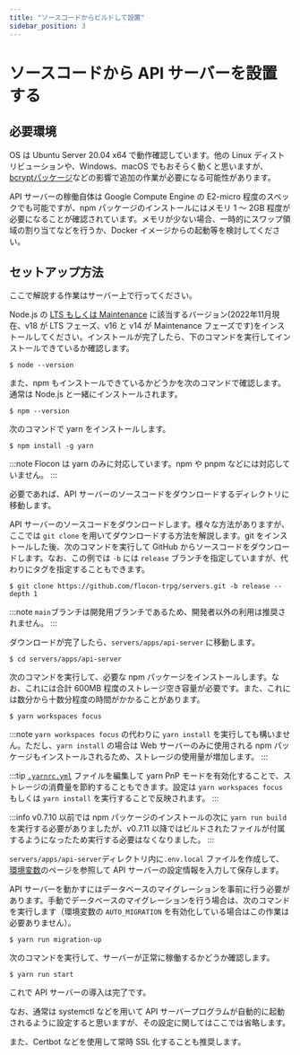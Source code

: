 ```yaml
---
title: "ソースコードからビルドして設置"
sidebar_position: 3
---
```


# ソースコードから API サーバーを設置する

## 必要環境

OS は Ubuntu Server 20.04 x64 で動作確認しています。他の Linux ディストリビューションや、Windows、macOS でもおそらく動くと思いますが、[bcryptパッケージ](https://www.npmjs.com/package/bcrypt)などの影響で追加の作業が必要になる可能性があります。

API サーバーの稼働自体は Google Compute Engine の E2-micro 程度のスペックでも可能ですが、npm パッケージのインストールにはメモリ 1 ～ 2GB 程度が必要になることが確認されています。メモリが少ない場合、一時的にスワップ領域の割り当てなどを行うか、Docker イメージからの起動等を検討してください。

## セットアップ方法

ここで解説する作業はサーバー上で行ってください。

Node.js の [LTS もしくは Maintenance](https://github.com/nodejs/Release#release-schedule) に該当するバージョン(2022年11月現在、v18 が LTS フェーズ、v16 と v14 が Maintenance フェーズです)をインストールしてください。インストールが完了したら、下のコマンドを実行してインストールできているか確認します。

```console
$ node --version
```

また、npm もインストールできているかどうかを次のコマンドで確認します。通常は Node.js と一緒にインストールされます。

```console
$ npm --version
```

次のコマンドで yarn をインストールします。

```console
$ npm install -g yarn
```

<!--
:::note
このコマンドによりインストールされる yarn のバージョンは v1 です。Flocon には yarn v3 が採用されていますが、yarn v3 を別途インストールする必要はありません。Flocon のディレクトリ内で yarn を実行すると、yarn v3 のコードが自動的にロードされ、v3 として動作します(`yarn --version` の実行結果が、Flocon のディレクトリ内外で異なることからも確認できます)。これは Flocon 独自の機能ではなく、yarn v2 以上では一般的な挙動です。
:::
-->

:::note
Flocon は yarn のみに対応しています。npm や pnpm などには対応していません。
:::

必要であれば、API サーバーのソースコードをダウンロードするディレクトリに移動します。

API サーバーのソースコードをダウンロードします。様々な方法がありますが、ここでは `git clone` を用いてダウンロードする方法を解説します。git をインストールした後、次のコマンドを実行して GitHub からソースコードをダウンロードします。なお、この例では `-b` には `release` ブランチを指定していますが、代わりにタグを指定することもできます。

```console
$ git clone https://github.com/flocon-trpg/servers.git -b release --depth 1
```

:::note
`main`ブランチは開発用ブランチであるため、開発者以外の利用は推奨されません。
:::

ダウンロードが完了したら、`servers/apps/api-server` に移動します。

```console
$ cd servers/apps/api-server
```

次のコマンドを実行して、必要な npm パッケージをインストールします。なお、これには合計 600MB 程度のストレージ空き容量が必要です。また、これには数分から十数分程度の時間がかかることがあります。

```console
$ yarn workspaces focus
```

:::note
`yarn workspaces focus` の代わりに `yarn install` を実行しても構いません。ただし、`yarn install` の場合は Web サーバーのみに使用される npm パッケージもインストールされるため、ストレージの使用量が増加します。
:::

:::tip
[`.yarnrc.yml`](https://github.com/flocon-trpg/servers/blob/main/.yarnrc.yml) ファイルを編集して yarn PnP モードを有効化することで、ストレージの消費量を節約することもできます。設定は `yarn workspaces focus` もしくは `yarn install` を実行することで反映されます。 
:::

:::info
v0.7.10 以前では npm パッケージのインストールの次に `yarn run build` を実行する必要がありましたが、v0.7.11 以降ではビルドされたファイルが付属するようになったため実行する必要はなくなりました。
:::

`servers/apps/api-server`ディレクトリ内に`.env.local` ファイルを作成して、[環境変数](../vars)のページを参照して API サーバーの設定情報を入力して保存します。

API サーバーを動かすにはデータベースのマイグレーションを事前に行う必要があります。手動でデータベースのマイグレーションを行う場合は、次のコマンドを実行します（環境変数の `AUTO_MIGRATION` を有効化している場合はこの作業は必要ありません）。

```console
$ yarn run migration-up
```

次のコマンドを実行して、サーバーが正常に稼働するかどうか確認します。

```
$ yarn run start
```

これで API サーバーの導入は完了です。

なお、通常は systemctl などを用いて API サーバープログラムが自動的に起動されるように設定すると思いますが、その設定に関してはここでは省略します。

また、Certbot などを使用して常時 SSL 化することも推奨します。
